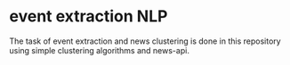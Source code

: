 # event extraction NLP

The task of event extraction and news clustering is done in this repository using simple clustering algorithms and news-api.
